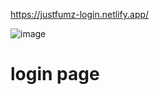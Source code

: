 https://justfumz-login.netlify.app/

![image](https://user-images.githubusercontent.com/75293818/212357709-0a052ad6-2fc3-4dbb-ba62-2b22723de4a8.png)


# login page
